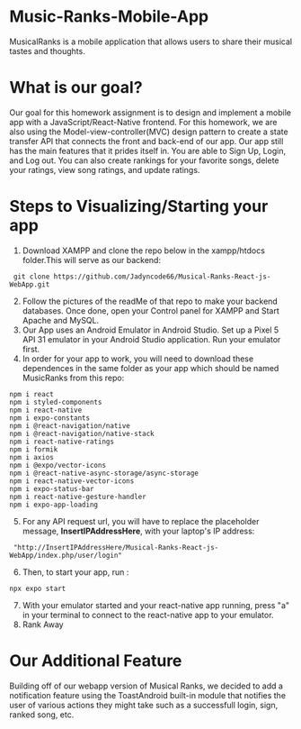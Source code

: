 # Music-Ranks-Mobile-App

MusicalRanks is a mobile application that allows users to share their musical tastes and thoughts.

# What is our goal?

Our goal for this homework assignment is to design and implement a mobile app with a JavaScript/React-Native frontend. For this homework, we are also using the Model-view-controller(MVC) design pattern to create a state transfer API that connects the front
and back-end of our app. Our app still has the main features that it prides itself in. You are able to Sign Up, Login, and Log out. You can also create rankings for your favorite songs, delete your ratings, view song ratings, and update ratings.


# Steps to Visualizing/Starting your app
1) Download XAMPP and clone the repo below in the xampp/htdocs folder.This will serve as our backend:
```
 git clone https://github.com/Jadyncode66/Musical-Ranks-React-js-WebApp.git
```
2) Follow the pictures of the readMe of that repo to make your backend databases. Once done, open your Control panel for XAMPP and Start Apache and MySQL.
3) Our App uses an Android Emulator in Android Studio. Set up a Pixel 5 API 31 emulator in your Android Studio  application. Run your emulator first. 
4) In order for your app to work, you will need to download these dependences in the same folder as your app which should be named MusicRanks from this repo:

```
npm i react
npm i styled-components
npm i react-native
npm i expo-constants
npm i @react-navigation/native
npm i @react-navigation/native-stack
npm i react-native-ratings
npm i formik
npm i axios
npm i @expo/vector-icons
npm i @react-native-async-storage/async-storage
npm i react-native-vector-icons
npm i expo-status-bar
npm i react-native-gesture-handler
npm i expo-app-loading
```

5) For any API request url, you will have to replace the placeholder message, **InsertIPAddressHere**, with your laptop's IP address:
```
 "http://InsertIPAddressHere/Musical-Ranks-React-js-WebApp/index.php/user/login"
```
6) Then, to start your app, run : 

```
npx expo start
```

7) With your emulator started and your react-native app running, press "a" in your terminal to connect to the react-native app to your emulator.
8) Rank Away


# Our Additional Feature

Building off of our webapp version of Musical Ranks, we decided to add a notification feature using the ToastAndroid built-in module that notifies the user of various actions they might take such as a successfull login, sign, ranked song, etc.

